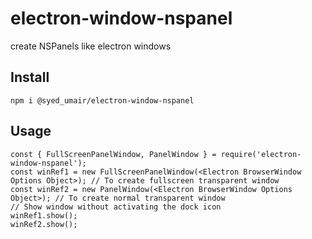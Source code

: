 # electron-window-nspanel
create NSPanels like electron windows

## Install

```
npm i @syed_umair/electron-window-nspanel
```

## Usage

```
const { FullScreenPanelWindow, PanelWindow } = require('electron-window-nspanel');
const winRef1 = new FullScreenPanelWindow(<Electron BrowserWindow Options Object>); // To create fullscreen transparent window
const winRef2 = new PanelWindow(<Electron BrowserWindow Options Object>); // To create normal transparent window
// Show window without activating the dock icon
winRef1.show();
winRef2.show();
```
